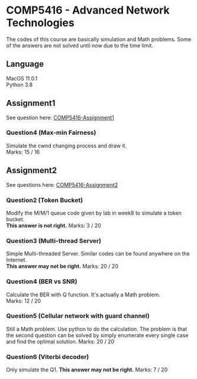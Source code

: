 # COMP5416 - Advanced Network Technologies
The codes of this course are basically simulation and Math problems. Some of the answers are not solved until now due to the time limit.
## Language
MacOS 11.0.1  
Python 3.8  
## Assignment1 
See question here: [COMP5416-Assignment1](Documents/2021-Ass1-Question.pdf)  
### Question4 (Max-min Fairness)
Simulate the cwnd changing process and draw it.  
Marks: 15 / 16

## Assignment2
See questions here: [COMP5416-Assignment2](Documents/2021-Ass2-Question.pdf)
### Question2 (Token Bucket)
Modify the M/M/1 queue code given by lab in week8 to simulate a token bucket.  
**This answer is not right.**   Marks: 3 / 20
### Question3 (Multi-thread Server)
Simple Multi-threaded Server. Similar codes can be found anywhere on the Internet.  
**This answer may not be right.** Marks: 20 / 20
### Question4 (BER vs SNR)
Calculate the BER with Q function. It's actually a Math problem.    
Marks: 12 / 20
### Question5 (Cellular network with guard channel)
Still a Math problem. Use python to do the calculation. The problem is that the second question can be solved by simply enumerate every single case and find the optimal solution.
Marks: 20 / 20
### Question6 (Viterbi decoder)
Only simulate the Q1.
**This answer may not be right.** Marks: 7 / 20